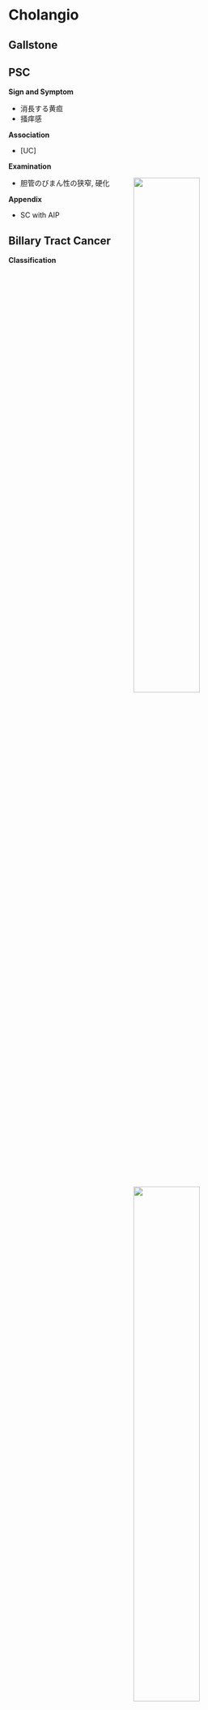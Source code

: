 <!--
Filename: 	Cholangio.md
Project: 	/Users/shume/Developer/mnemosyne/docs/MMB/docs/b_Hepa
Author: 	shumez <https://github.com/shumez>
Created: 	2019-04-03 17:17:4
Modified: 	2019-09-01 20:37:32
-----
Copyright (c) 2019 shumez
-->

# Cholangio

## Gallstone

<!-- <h6 id='gallstone-def'>Definition</h6> -->
<!-- <h6 id='gallstone-eti'>Etiology</h6> -->
<!-- <h6 id='gallstone-epi'>Epidemiology</h6> -->
<!-- <h6 id='gallstone-cls'>Classification</h6> -->
<!-- <h6 id='gallstone-sx'>Sign and Symptom</h6> -->
<!-- <h6 id='gallstone-cmp'>Complication</h6> -->
<!-- <h6 id='gallstone-ex'>Examination</h6> -->
<!-- <h6 id='gallstone-dx'>Diagnosis</h6> -->
<!-- <h6 id='gallstone-tx'>Treatment</h6> -->
<!-- <h6 id='gallstone-prg'>Prognosis</h6> -->
<!-- <h6 id='gallstone-app'>Appendix</h6> -->

## PSC

<!-- **Definition** -->
<!-- *  -->
<!-- **Etiology** -->
<!-- *  -->
<!-- **Epidemiology** -->
<!-- *  -->
<!-- **Classification** -->
<!-- *  -->

**Sign and Symptom**

* 消長する黄疸
* 掻痒感

**Association**

* [UC]

**Examination**

[![][img_PSC]][img_PSC]

* 胆管のびまん性の狭窄, 硬化

<!-- **Diagnosis** -->
<!-- *  -->
<!-- **Treatment** -->
<!-- *  -->
<!-- **Prognosis** -->
<!-- *  -->

**Appendix**

[![][img_IgG4RD]][img_IgG4RD]

* SC with AIP


## Billary Tract Cancer

<!-- **Definition** -->
<!-- *  -->
<!-- **Etiology** -->
<!-- *  -->
<!-- **Epidemiology** -->
<!-- *  -->
**Classification**

[![][img_billary_tract_cancer]][img_billary_tract_cancer]

<table>
</table>

**Sign and Symptom**

* **Courvoisier sign**
	* 無痛性の胆嚢腫大
	* 3管合流部以下の胆管閉塞

<!-- **Association** -->
<!-- *  -->
<!-- **Examination** -->
<!-- *  -->
<!-- **Diagnosis** -->
<!-- *  -->
<!-- **Treatment** -->
<!-- *  -->
<!-- **Prognosis** -->
<!-- *  -->
<!-- **Appendix** -->
<!-- *  -->

## Gallbladder Cancer
<!-- **Definition** -->
<!-- *  -->
<!-- **Etiology** -->
<!-- *  -->
<!-- **Epidemiology** -->
<!-- *  -->
<!-- **Classification** -->
<!-- *  -->
<!-- **Sign and Symptom** -->
<!-- *  -->
<!-- **Association** -->
<!-- *  -->
<!-- **Examination** -->
<!-- *  -->
<!-- **Diagnosis** -->
<!-- *  -->
<!-- **Treatment** -->
<!-- *  -->
<!-- **Prognosis** -->
<!-- *  -->
<!-- **Appendix** -->
<!-- *  -->


## Cholangiocarcinoma

<!-- **Definition** -->
<!-- *  -->
<!-- **Etiology** -->
<!-- *  -->
<!-- **Epidemiology** -->
<!-- *  -->
<!-- **Classification** -->
<!-- *  -->
<!-- **Sign and Symptom** -->
<!-- *  -->
<!-- **Association** -->
<!-- *  -->
<!-- **Examination** -->
<!-- *  -->
<!-- **Diagnosis** -->
<!-- *  -->
<!-- **Treatment** -->
<!-- *  -->
<!-- **Prognosis** -->
<!-- *  -->
<!-- **Appendix** -->
<!-- *  -->


## Cancer of Papilla of Vater
<!-- **Definition** -->
<!-- *  -->
<!-- **Etiology** -->
<!-- *  -->
<!-- **Epidemiology** -->
<!-- *  -->
<!-- **Classification** -->
<!-- *  -->
<!-- **Sign and Symptom** -->
<!-- *  -->
<!-- **Association** -->
<!-- *  -->
<!-- **Examination** -->
<!-- *  -->
<!-- **Diagnosis** -->
<!-- *  -->
<!-- **Treatment** -->
<!-- *  -->
<!-- **Prognosis** -->
<!-- *  -->
<!-- **Appendix** -->
<!-- *  -->

## 

<!-- ## -->
<!-- <h6 id='-def'>Definition</h6> -->
<!-- <h6 id='-eti'>Etiology</h6> -->
<!-- <h6 id='-epi'>Epidemiology</h6> -->
<!-- <h6 id='-cls'>Classification</h6> -->
<!-- <h6 id='-sx'>Sign and Symptom</h6> -->
<!-- <h6 id='-cmp'>Complication</h6> -->
<!-- <h6 id='-ex'>Examination</h6> -->
<!-- <h6 id='-dx'>Diagnosis</h6> -->
<!-- <h6 id='-tx'>Treatment</h6> -->
<!-- <h6 id='-prg'>Prognosis</h6> -->
<!-- <h6 id='-app'>Appendix</h6> -->

<!-- [img_PSC]: ../img/b_Hepa/PSC.jpg -->
[img_PSC]: https://prod-images.static.radiopaedia.org/images/1335459/6964ef2828e978b45d46df706867d5_big_gallery.jpg
[img_IgG4RD]: https://image.slidesharecdn.com/aip-121007024205-phpapp02/95/autoimmune-pancreatitis-11-1024.jpg?cb=1408035648

[img_billary_tract_cancer]: ../img/b_Hepa/billary_tract_cancer.jpg

<style type="text/css">
	img{width: 51%; float: right;}
</style>